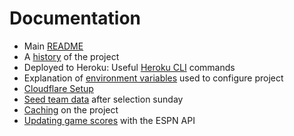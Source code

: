 # Documentation

* Main [README](https://github.com/haruska/madness/blob/main/README.md)
* A [history](history.md) of the project
* Deployed to Heroku: Useful [Heroku CLI](heroku-cli.md) commands
* Explanation of [environment variables](env-vars.md) used to configure project
* [Cloudflare Setup](cloudflare.md)
* [Seed team data](prep-tournament.md) after selection sunday
* [Caching](caching.md) on the project
* [Updating game scores](sports-scores.md) with the ESPN API
